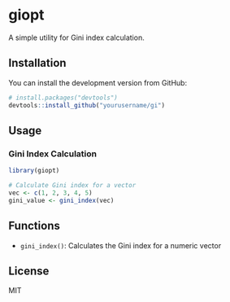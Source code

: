 # giopt

A simple utility for Gini index calculation.

## Installation

You can install the development version from GitHub:

```r
# install.packages("devtools")
devtools::install_github("yourusername/gi")
```

## Usage


### Gini Index Calculation

```r
library(giopt)

# Calculate Gini index for a vector
vec <- c(1, 2, 3, 4, 5)
gini_value <- gini_index(vec)
```

## Functions
- `gini_index()`: Calculates the Gini index for a numeric vector

## License

MIT